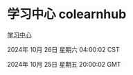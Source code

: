 # 学习中心 colearnhub
[学习中心](http://219.139.197.74:56308/colearnhub/)

2024年 10月 26日 星期六 04:00:02 CST

2024年 10月 25日 星期五 20:00:02 GMT
